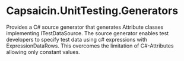 # Capsaicin.UnitTesting.Generators
Provides a C# source generator that generates Attribute classes implementing ITestDataSource. The source generator enables test developers to specify test data using c# expressions with ExpressionDataRows. This overcomes the limitation of C#-Attributes allowing only constant values.
